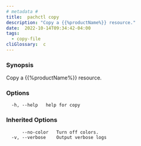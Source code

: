 ```yaml
---
# metadata # 
title:  pachctl copy
description: "Copy a {{%productName%}} resource."
date:  2022-10-14T09:34:42-04:00
tags:
  - copy-file
cliGlossary:  c
---
```


### Synopsis

Copy a {{%productName%}} resource.

### Options

```
  -h, --help   help for copy
```

### Inherited Options

```
      --no-color   Turn off colors.
  -v, --verbose    Output verbose logs
```


